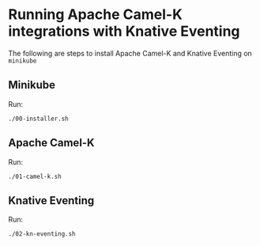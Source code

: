 # Running Apache Camel-K integrations with Knative Eventing

The following are steps to install Apache Camel-K and Knative Eventing on `minikube`

## Minikube

Run:
```
./00-installer.sh
```

## Apache Camel-K

Run:
```
./01-camel-k.sh
```

## Knative Eventing

Run:
```
./02-kn-eventing.sh
```
